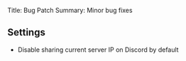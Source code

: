 Title: Bug Patch
Summary: Minor bug fixes

## Settings
- Disable sharing current server IP on Discord by default 
